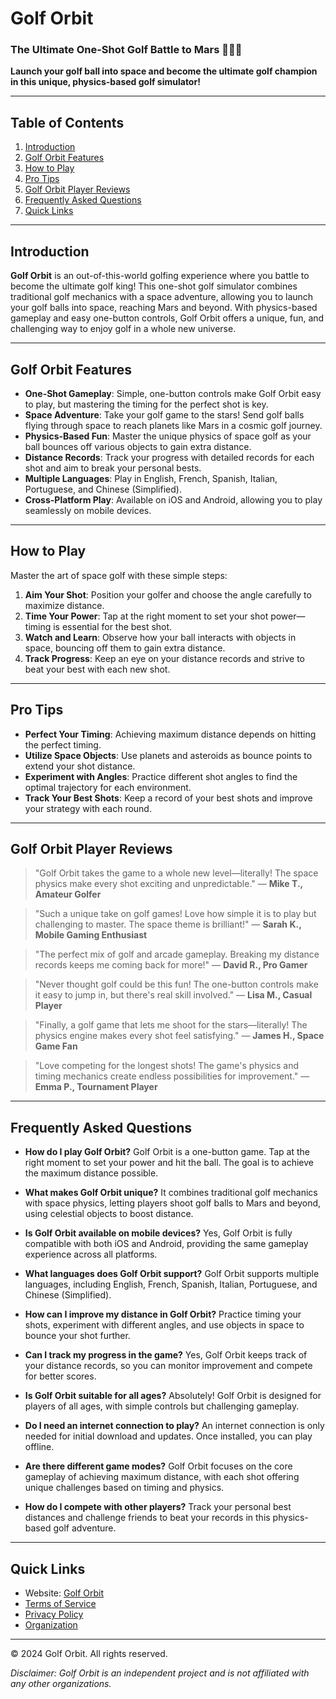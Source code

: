 # Golf Orbit

### The Ultimate One-Shot Golf Battle to Mars 🚀🏌️‍♂️

**Launch your golf ball into space and become the ultimate golf champion in this unique, physics-based golf simulator!**

---

## Table of Contents
1. [Introduction](#introduction)
2. [Golf Orbit Features](#golf-orbit-features)
3. [How to Play](#how-to-play)
4. [Pro Tips](#pro-tips)
5. [Golf Orbit Player Reviews](#golf-orbit-player-reviews)
6. [Frequently Asked Questions](#frequently-asked-questions)
7. [Quick Links](#quick-links)

---

## Introduction

**Golf Orbit** is an out-of-this-world golfing experience where you battle to become the ultimate golf king! This one-shot golf simulator combines traditional golf mechanics with a space adventure, allowing you to launch your golf balls into space, reaching Mars and beyond. With physics-based gameplay and easy one-button controls, Golf Orbit offers a unique, fun, and challenging way to enjoy golf in a whole new universe.

---

## Golf Orbit Features

- **One-Shot Gameplay**: Simple, one-button controls make Golf Orbit easy to play, but mastering the timing for the perfect shot is key.
- **Space Adventure**: Take your golf game to the stars! Send golf balls flying through space to reach planets like Mars in a cosmic golf journey.
- **Physics-Based Fun**: Master the unique physics of space golf as your ball bounces off various objects to gain extra distance.
- **Distance Records**: Track your progress with detailed records for each shot and aim to break your personal bests.
- **Multiple Languages**: Play in English, French, Spanish, Italian, Portuguese, and Chinese (Simplified).
- **Cross-Platform Play**: Available on iOS and Android, allowing you to play seamlessly on mobile devices.

---

## How to Play

Master the art of space golf with these simple steps:

1. **Aim Your Shot**: Position your golfer and choose the angle carefully to maximize distance.
2. **Time Your Power**: Tap at the right moment to set your shot power—timing is essential for the best shot.
3. **Watch and Learn**: Observe how your ball interacts with objects in space, bouncing off them to gain extra distance.
4. **Track Progress**: Keep an eye on your distance records and strive to beat your best with each new shot.

---

## Pro Tips

- **Perfect Your Timing**: Achieving maximum distance depends on hitting the perfect timing.
- **Utilize Space Objects**: Use planets and asteroids as bounce points to extend your shot distance.
- **Experiment with Angles**: Practice different shot angles to find the optimal trajectory for each environment.
- **Track Your Best Shots**: Keep a record of your best shots and improve your strategy with each round.

---

## Golf Orbit Player Reviews

> "Golf Orbit takes the game to a whole new level—literally! The space physics make every shot exciting and unpredictable."
> — **Mike T., Amateur Golfer**

> "Such a unique take on golf games! Love how simple it is to play but challenging to master. The space theme is brilliant!"
> — **Sarah K., Mobile Gaming Enthusiast**

> "The perfect mix of golf and arcade gameplay. Breaking my distance records keeps me coming back for more!"
> — **David R., Pro Gamer**

> "Never thought golf could be this fun! The one-button controls make it easy to jump in, but there's real skill involved."
> — **Lisa M., Casual Player**

> "Finally, a golf game that lets me shoot for the stars—literally! The physics engine makes every shot feel satisfying."
> — **James H., Space Game Fan**

> "Love competing for the longest shots! The game's physics and timing mechanics create endless possibilities for improvement."
> — **Emma P., Tournament Player**

---

## Frequently Asked Questions

- **How do I play Golf Orbit?**
  Golf Orbit is a one-button game. Tap at the right moment to set your power and hit the ball. The goal is to achieve the maximum distance possible.

- **What makes Golf Orbit unique?**
  It combines traditional golf mechanics with space physics, letting players shoot golf balls to Mars and beyond, using celestial objects to boost distance.

- **Is Golf Orbit available on mobile devices?**
  Yes, Golf Orbit is fully compatible with both iOS and Android, providing the same gameplay experience across all platforms.

- **What languages does Golf Orbit support?**
  Golf Orbit supports multiple languages, including English, French, Spanish, Italian, Portuguese, and Chinese (Simplified).

- **How can I improve my distance in Golf Orbit?**
  Practice timing your shots, experiment with different angles, and use objects in space to bounce your shot further.

- **Can I track my progress in the game?**
  Yes, Golf Orbit keeps track of your distance records, so you can monitor improvement and compete for better scores.

- **Is Golf Orbit suitable for all ages?**
  Absolutely! Golf Orbit is designed for players of all ages, with simple controls but challenging gameplay.

- **Do I need an internet connection to play?**
  An internet connection is only needed for initial download and updates. Once installed, you can play offline.

- **Are there different game modes?**
  Golf Orbit focuses on the core gameplay of achieving maximum distance, with each shot offering unique challenges based on timing and physics.

- **How do I compete with other players?**
  Track your personal best distances and challenge friends to beat your records in this physics-based golf adventure.

---

## Quick Links

- Website: [Golf Orbit](https://golforbit.io)
- [Terms of Service](#)
- [Privacy Policy](#)
- [Organization](https://github.com/Golf-Orbit)

---

© 2024 Golf Orbit. All rights reserved.

_Disclaimer: Golf Orbit is an independent project and is not affiliated with any other organizations._
